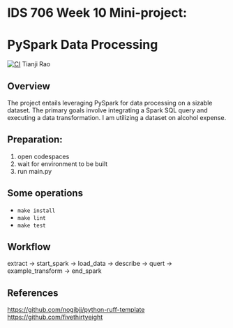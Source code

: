 # IDS 706 Week 10 Mini-project:
# PySpark Data Processing
[![CI](https://github.com/nogibjj/PySpark_Data_Processing_TR/actions/workflows/cicd.yml/badge.svg)](https://github.com/nogibjj/PySpark_Data_Processing_TR/actions/workflows/cicd.yml)
Tianji Rao

## Overview
The project entails leveraging PySpark for data processing on a sizable dataset. The primary goals involve integrating a Spark SQL query and executing a data transformation. I am utilizing a dataset on alcohol expense.

## Preparation:
1. open codespaces
2. wait for environment to be built
3. run main.py

## Some operations
- `make install`
- `make lint`
- `make test`

## Workflow
extract -> start_spark -> load_data -> describe -> quert -> example_transform -> end_spark


## References
https://github.com/nogibjj/python-ruff-template
https://github.com/fivethirtyeight
